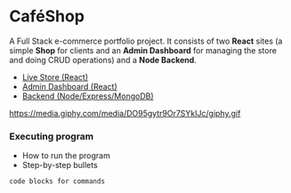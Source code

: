 # CaféShop

A Full Stack e-commerce portfolio project. It consists of two **React** sites (a simple **Shop** for clients and an **Admin Dashboard** for managing the store and doing CRUD operations) and a **Node Backend**.

- [Live Store (React)](https://jporrego.github.io/coffee-shop/)
- [Admin Dashboard (React)](https://coffee-shop-admin-dashboard.netlify.app/)
- [Backend (Node/Express/MongoDB)](https://github.com/jporrego/simple-inventory)

https://media.giphy.com/media/DO95gytr9Or7SYkIJc/giphy.gif

### Executing program

- How to run the program
- Step-by-step bullets

```
code blocks for commands
```
